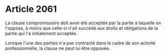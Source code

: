 # Article 2061

La clause compromissoire doit avoir été acceptée par la partie à laquelle on l'oppose, à moins que celle-ci n'ait succédé aux droits et obligations de la partie qui l'a initialement acceptée.

Lorsque l'une des parties n'a pas contracté dans le cadre de son activité professionnelle, la clause ne peut lui être opposée.
